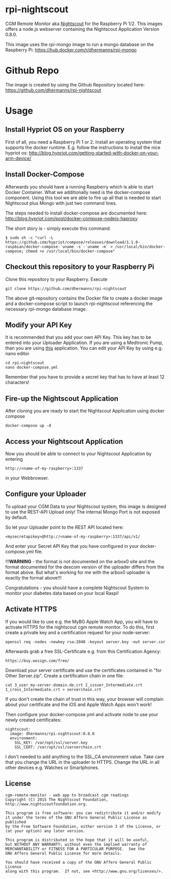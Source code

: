 # rpi-nightscout
CGM Remote Monitor aka [Nightscout](http://www.nightscout.info) for the Raspberry Pi 1/2.
This images offers a node.js webserver containing the Nightscout Application Version 0.8.0.

This image uses the rpi-mongo image to run a mongo database on the Raspberry Pi:
https://hub.docker.com/r/dhermanns/rpi-mongo

# Github Repo
The image is created by using the Github Repository located here:
https://github.com/dhermanns/rpi-nightscout

# Usage
## Install Hypriot OS on your Raspberry
First of all, you need a Raspberry Pi 1 or 2. Install an operating system that supports
the docker runtime. E.g. follow the instructions to install the nice hypriot os:
http://blog.hypriot.com/getting-started-with-docker-on-your-arm-device/

## Install Docker-Compose
Afterwards you should have a running Raspberry which is able to start Docker Container.
What we additionally need is the docker-compose component. Using this tool we are able to fire up
all that is needed to start Nightscout plus Mongo with just two command lines.

The steps needed to install docker-compose are documented here:
http://blog.hypriot.com/post/docker-compose-nodejs-haproxy

The short story is - simply execute this command:
```
$ sudo sh -c "curl -L https://github.com/hypriot/compose/releases/download/1.1.0-raspbian/docker-compose-`uname -s`-`uname -m` > /usr/local/bin/docker-compose; chmod +x /usr/local/bin/docker-compose"
```

## Checkout this repository to your Raspberry Pi
Clone this repository to your Raspberry. Execute
```
git clone https://github.com/dhermanns/rpi-nightscout
```
The above git-repository contains the Docker file to create a docker image and a
docker-compose script to launch rpi-nightscout referencing the
necessary rpi-mongo database image.

## Modify your API Key
It is recommended that you add your own API Key. This key has to be entered into your Uploader Application.
If you are using a Medtronic Pump, than you are using [this](https://github.com/arbox0/MedtronicUploader) application.
You can edit your API Key by using e.g. nano editor
```
cd rpi-nightscout
nano docker-compose.yml
```
Remember that you have to provide a secret key that has to have at least 12 characters!

## Fire-up the Nightscout Application
After cloning you are ready to start the Nightscout Application using docker compose
```
docker-compose up -d
```

## Access your Nightscout Application
Now you should be able to connect to your Nightscout Application by entering
```
http://<name-of-my-raspberry>:1337
```
in your Webbrowser.

## Configure your Uploader
To upload your CGM Data to your Nightscout system, this image is designed to use the REST-API Upload
only! The internal Mongo Port is not exposed by default.

So let your Uploader point to the REST API located here:
```
<mysecretapikey>@http://<name-of-my-raspberry>:1337/api/v1/
```
And enter your Secret API Key that you have configured in your docker-compose.yml file.

!!!**WARNING** - the format is not documented on the arbox0 site and the format documented for the dexcom version of the uploader differs from the format above. But what's working for me with the arbox0 uploader is exactly the format above!!!

Congratulations - you should have a complete Nightscout System to monitor your diabetes data
based on your local Raspi!

## Activate HTTPS
If you would like to use e.g. the MyBG Apple Watch App, you will have to activate HTTPS for the nightscout cgm remote monitor.
To do this, first create a private key and a certification request for your node-server:
```
openssl req -nodes -newkey rsa:2048 -keyout server.key -out server.csr
```
Afterwards grab a free SSL-Certificate e.g. from this Certification Agency:
```
https://buy.wosign.com/free/
```
Download your server certificate and use the certificates contained in "for Other Server.zip".
Create a certification chain in one file:
```
cat 3_user_my-server-domain.de.crt 2_issuer_Intermediate.crt 1_cross_Intermediate.crt > serverchain.crt
```
If you don't create the chain of trust in this way, your browser will complain about your certificate and the iOS and Apple Watch Apps won't work!

Then configure your docker-compose.yml and activate node to use your newly created certificates:
```
nightscout:
  image: dhermanns/rpi-nightscout:0.8.0
  environment:
    SSL_KEY: /var/opt/ssl/server.key
    SSL_CERT: /var/opt/ssl/serverchain.crt
```
I don't needed to add anything to the SSL_CA environment value. Take care that you change the URL in the uploader to HTTPS. Change the URL in all other devices e.g. Watches or Smartphones.

License
---------------

[agpl-3]: http://www.gnu.org/licenses/agpl-3.0.txt

    cgm-remote-monitor - web app to broadcast cgm readings
    Copyright (C) 2015 The Nightscout Foundation, http://www.nightscoutfoundation.org.

    This program is free software: you can redistribute it and/or modify
    it under the terms of the GNU Affero General Public License as published
    by the Free Software Foundation, either version 3 of the License, or
    (at your option) any later version.

    This program is distributed in the hope that it will be useful,
    but WITHOUT ANY WARRANTY; without even the implied warranty of
    MERCHANTABILITY or FITNESS FOR A PARTICULAR PURPOSE.  See the
    GNU Affero General Public License for more details.

    You should have received a copy of the GNU Affero General Public License
    along with this program.  If not, see <http://www.gnu.org/licenses/>.
